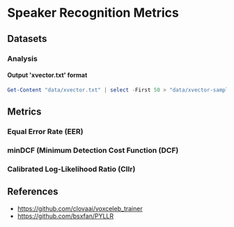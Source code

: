 # Speaker Recognition Metrics

## Datasets

### Analysis

#### Output 'xvector.txt' format

```powershell
Get-Content "data/xvector.txt" | select -First 50 > "data/xvector-sample.txt" 
```

## Metrics

### Equal Error Rate (EER)

### minDCF (Minimum Detection Cost Function (DCF)

### Calibrated Log-Likelihood Ratio (Cllr)

## References

- <https://github.com/clovaai/voxceleb_trainer>
- <https://github.com/bsxfan/PYLLR>
